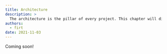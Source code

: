 ```yaml
---
title: Architecture
description: >
  The architecture is the pillar of every project. This chapter will discuss when to use Single Page Application vs. Multi Page Application, as well as other architectural decisions for PWAs.
authors:
  - firt
date: 2021-11-03
---
```


Coming soon!
